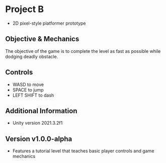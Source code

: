 # Project B
- 2D pixel-style platformer prototype

## Objective & Mechanics
The objective of the game is to complete the level as fast as possible while dodging deadly obstacle.

## Controls
- WASD to move
- SPACE to jump
- LEFT SHIFT to dash

## Additional Information
- Unity version 2021.3.2f1

## Version v1.0.0-alpha
- Features a tutorial level that teaches basic player controls and game mechanics
